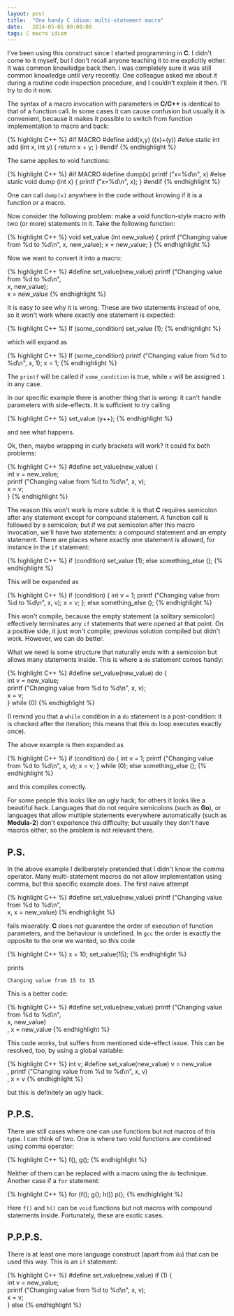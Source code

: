 ```yaml
---
layout: post
title:  "One handy C idiom: multi-statement macro"
date:   2014-05-05 00:00:00
tags: C macro idiom
---
```


I've been using this construct since I started programming in **C**.
I didn't come to it myself, but I don't recall anyone teaching it to me explicitly either.
It was common knowledge back then. I was completely sure it was still common knowledge until very recently.
One colleague asked me about it during a routine code inspection procedure, and I couldn't explain it then.
I'll try to do it now.

The syntax of a macro invocation with parameters in **C/C++** is identical to that of a function call.
In some cases it can cause confusion but usually it is convenient, because it makes it possible to switch from
function implementation to macro and back:

{% highlight C++ %}
#if MACRO
    #define add(x,y) ((x)+(y))
#else
    static int add (int x, int y) { return x + y; }
#endif
{% endhighlight %}

The same applies to void functions:

{% highlight C++ %}
#if MACRO
    #define dump(x) printf ("x=%d\n", x)
#else
    static void dump (int x) { printf ("x=%d\n", x); }
#endif
{% endhighlight %}

One can call `dump(x)` anywhere in the code without knowing if it is a function or a macro.

Now consider the following problem: make a void function-style macro with two (or more) statements in it.
Take the following function:

{% highlight C++ %}
void set_value (int new_value)
{
    printf ("Changing value from %d to %d\n", x, new_value);
    x = new_value;
}
{% endhighlight %}

Now we want to convert it into a macro:

{% highlight C++ %}
#define set_value(new_value) printf ("Changing value from %d to %d\n",\
                                     x, new_value);\
                             x = new_value
{% endhighlight %}

It is easy to see why it is wrong. These are two statements instead of one, so it won't work where exactly one
statement is expected:

{% highlight C++ %}
If (some_condition)
    set_value (1);
{% endhighlight %}

which will expand as

{% highlight C++ %}
If (some_condition)
    printf ("Changing value from %d to %d\n",
            x, 1);
    x = 1;
{% endhighlight %}

The `printf` will be called if `some_condition` is true, while `x` will be assigned `1` in any case.

In our specific example there is another thing that is wrong: it can't handle parameters with side-effects. It is
sufficient to try calling

{% highlight C++ %}
    set_value (y++);
{% endhighlight %}

and see what happens.

Ok, then, maybe wrapping in curly brackets will work? It could fix both problems:

{% highlight C++ %}
#define set_value(new_value)  {\
        int v = new_value;\
        printf ("Changing value from %d to %d\n", x, v);\
        x = v;\
    }
{% endhighlight %}

The reason this won't work is more subtle: it is that **C** requires semicolon after any statement except for compound
statement. A function call is followed by a semicolon; but if we put semicolon after this macro invocation,
we'll have two statements: a compound statement and an empty statement. There are places where exactly one statement
is allowed, for instance in the `if` statement:

{% highlight C++ %}
if (condition)
    set_value (1);
else
    something_else ();
{% endhighlight %}

This will be expanded as

{% highlight C++ %}
if (condition)
{
    int v = 1;
    printf ("Changing value from %d to %d\n", x, v);
    x = v;
};
else
    something_else ();
{% endhighlight %}

This won't compile, because the empty statement (a solitary semicolon) effectively terminates any `if` statements
that were opened at that point. On a positive side, it just won't compile; previous solution compiled but didn't work.
However, we can do better.

What we need is some structure that naturally ends with a semicolon but allows many statements inside.
This is where a `do` statement comes handy:

{% highlight C++ %}
#define set_value(new_value)  do {\
    int v = new_value;\
    printf ("Changing value from %d to %d\n", x, v);\
    x = v;\
} while (0)
{% endhighlight %}

(I remind you that a `while` condition in a `do` statement is a post-condition: it is checked after the iteration;
this means that this `do` loop executes exactly once).

The above example is then expanded as

{% highlight C++ %}
if (condition)
    do {
        int v = 1;
        printf ("Changing value from %d to %d\n", x, v);
        x = v;
    } while (0);
else
    something_else ();
{% endhighlight %}

and this compiles correctly.

For some people this looks like an ugly hack; for others it looks like a beautiful hack.
Languages that do not require semicolons (such as **Go**), or languages that allow multiple statements everywhere
automatically (such as **Modula-2**) don't experience this difficulty; but usually they don't have macros either,
so the problem is not relevant there.

P.S.
----

In the above example I deliberately pretended that I didn't know the comma operator. Many multi-statement
macros do not allow implementation using comma, but this specific example does. The first naive attempt

{% highlight C++ %}
#define set_value(new_value) printf ("Changing value from %d to %d\n",\
                                     x, x = new_value)
{% endhighlight %}

fails miserably. **C** does not guarantee the order of execution of function parameters, and the behaviour is
undefined. In `gcc` the order is exactly the opposite to the one we wanted, so this code

{% highlight C++ %}
x = 10;
set_value(15);
{% endhighlight %}

prints

    Changing value from 15 to 15

This is a better code:

{% highlight C++ %}
#define set_value(new_value) printf ("Changing value from %d to %d\n",\
                                     x, new_value)\
                             , x = new_value
{% endhighlight %}

This code works, but suffers from mentioned side-effect issue. This can be resolved, too, by using a global variable:

{% highlight C++ %}
int v;
#define set_value(new_value) v = new_value \
                             , printf ("Changing value from %d to %d\n", x, v)\
                             , x = v
{% endhighlight %}

but this is definitely an ugly hack.

P.P.S.
------

There are still cases where one can use functions but not macros of this type. I can think of two. One is where
two void functions are combined using comma operator:

{% highlight C++ %}
f(), g();
{% endhighlight %}

Neither of them can be replaced with a macro using the `do` technique. Another case if a `for` statement:

{% highlight C++ %}
for (f(); g(); h())
   p();
{% endhighlight %}

Here `f()` and `h()` can be `void` functions but not macros with compound statements inside. Fortunately, these are
exotic cases.

P.P.P.S.
--------

There is at least one more language construct (apart from `do`) that can be used this way. This is an `if` statement:

{% highlight C++ %}
#define set_value(new_value)  if (1) {\
    int v = new_value;\
    printf ("Changing value from %d to %d\n", x, v);\
    x = v;\
} else
{% endhighlight %}
